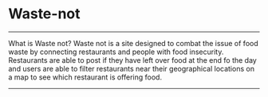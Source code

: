 # Waste-not
---
What is Waste not?
Waste not is a site designed to combat the issue of food waste by connecting restaurants and people with food insecurity.
Restaurants are able to post if they have left over food at the end fo the day and users are able to filter restaurants near their geographical locations on a map to see which restaurant is offering food.

---
